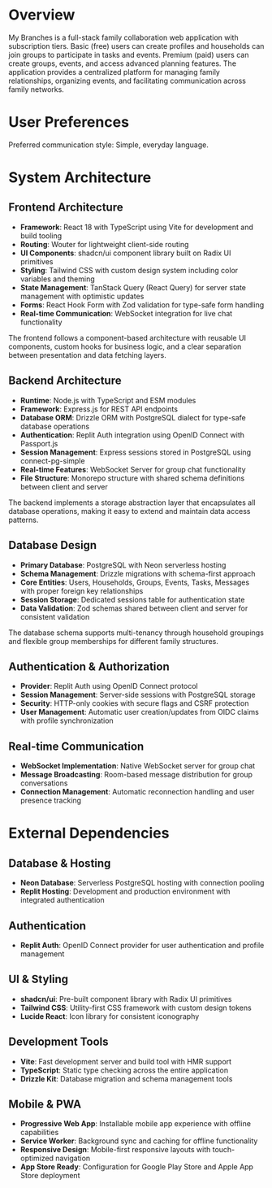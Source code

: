 # Overview

My Branches is a full-stack family collaboration web application with subscription tiers. Basic (free) users can create profiles and households can join groups to participate in tasks and events. Premium (paid) users can create groups, events, and access advanced planning features. The application provides a centralized platform for managing family relationships, organizing events, and facilitating communication across family networks.

# User Preferences

Preferred communication style: Simple, everyday language.

# System Architecture

## Frontend Architecture
- **Framework**: React 18 with TypeScript using Vite for development and build tooling
- **Routing**: Wouter for lightweight client-side routing
- **UI Components**: shadcn/ui component library built on Radix UI primitives
- **Styling**: Tailwind CSS with custom design system including color variables and theming
- **State Management**: TanStack Query (React Query) for server state management with optimistic updates
- **Forms**: React Hook Form with Zod validation for type-safe form handling
- **Real-time Communication**: WebSocket integration for live chat functionality

The frontend follows a component-based architecture with reusable UI components, custom hooks for business logic, and a clear separation between presentation and data fetching layers.

## Backend Architecture
- **Runtime**: Node.js with TypeScript and ESM modules
- **Framework**: Express.js for REST API endpoints
- **Database ORM**: Drizzle ORM with PostgreSQL dialect for type-safe database operations
- **Authentication**: Replit Auth integration using OpenID Connect with Passport.js
- **Session Management**: Express sessions stored in PostgreSQL using connect-pg-simple
- **Real-time Features**: WebSocket Server for group chat functionality
- **File Structure**: Monorepo structure with shared schema definitions between client and server

The backend implements a storage abstraction layer that encapsulates all database operations, making it easy to extend and maintain data access patterns.

## Database Design
- **Primary Database**: PostgreSQL with Neon serverless hosting
- **Schema Management**: Drizzle migrations with schema-first approach
- **Core Entities**: Users, Households, Groups, Events, Tasks, Messages with proper foreign key relationships
- **Session Storage**: Dedicated sessions table for authentication state
- **Data Validation**: Zod schemas shared between client and server for consistent validation

The database schema supports multi-tenancy through household groupings and flexible group memberships for different family structures.

## Authentication & Authorization
- **Provider**: Replit Auth using OpenID Connect protocol
- **Session Management**: Server-side sessions with PostgreSQL storage
- **Security**: HTTP-only cookies with secure flags and CSRF protection
- **User Management**: Automatic user creation/updates from OIDC claims with profile synchronization

## Real-time Communication
- **WebSocket Implementation**: Native WebSocket server for group chat
- **Message Broadcasting**: Room-based message distribution for group conversations
- **Connection Management**: Automatic reconnection handling and user presence tracking

# External Dependencies

## Database & Hosting
- **Neon Database**: Serverless PostgreSQL hosting with connection pooling
- **Replit Hosting**: Development and production environment with integrated authentication

## Authentication
- **Replit Auth**: OpenID Connect provider for user authentication and profile management

## UI & Styling
- **shadcn/ui**: Pre-built component library with Radix UI primitives
- **Tailwind CSS**: Utility-first CSS framework with custom design tokens
- **Lucide React**: Icon library for consistent iconography

## Development Tools
- **Vite**: Fast development server and build tool with HMR support
- **TypeScript**: Static type checking across the entire application
- **Drizzle Kit**: Database migration and schema management tools

## Mobile & PWA
- **Progressive Web App**: Installable mobile app experience with offline capabilities
- **Service Worker**: Background sync and caching for offline functionality
- **Responsive Design**: Mobile-first responsive layouts with touch-optimized navigation
- **App Store Ready**: Configuration for Google Play Store and Apple App Store deployment